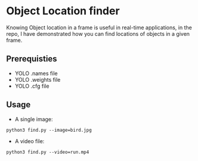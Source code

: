 # Object Location finder

Knowing Object location in a frame is useful in real-time applications, in the repo, I have demonstrated how you can find locations of objects in a given frame. 


## Prerequisties 

- YOLO .names file
- YOLO .weights file
- YOLO .cfg file

## Usage 

- A single image:

`python3 find.py --image=bird.jpg`

- A video file:

`python3 find.py --video=run.mp4`
